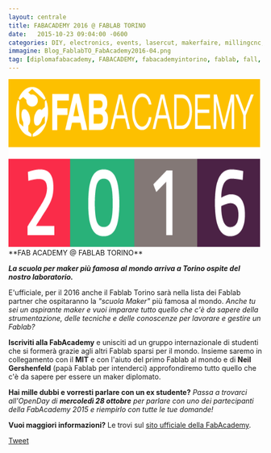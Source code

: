 ```yaml
---
layout: centrale
title: FABACADEMY 2016 @ FABLAB TORINO
date:   2015-10-23 09:04:00 -0600
categories: DIY, electronics, events, lasercut, makerfaire, millingcnc, news, Uncategorized, workshop
immagine: Blog_FablabTO_FabAcademy2016-04.png
tag: [diplomafabacademy, FABACADEMY, fabacademyintorino, fablab, fall, italy, make, maker, makers, making, MIT, neilgershenfeld, school, subscription, TORINO]
---
```

<img src="/img/blog/Blog_FablabTO_FabAcademy2016-04.png" width="500" height="333">
**FAB ACADEMY @ FABLAB TORINO**

**_La scuola per maker più famosa al mondo arriva a Torino ospite del nostro laboratorio._**    

E'ufficiale, per il 2016 anche il Fablab Torino sarà nella lista dei Fablab partner che ospitaranno la _"scuola Maker"_ più famosa al mondo. _Anche tu sei un aspirante maker e vuoi imparare tutto quello che c'è da sapere della strumentazione, delle tecniche e delle conoscenze per lavorare e gestire un Fablab?_

**Iscriviti alla FabAcademy** e unisciti ad un gruppo internazionale di studenti che si formerà grazie agli altri Fablab sparsi per il mondo. Insieme saremo in collegamento con il **MIT** e con l'aiuto del primo Fablab al mondo e di **Neil Gershenfeld** (papà Fablab per intenderci) approfondiremo tutto quello che c'è da sapere per essere un maker diplomato.

**Hai mille dubbi e vorresti parlare con un ex studente?**
_Passa a trovarci all'OpenDay di **mercoledì 28 ottobre** per parlare con uno dei partecipanti della FabAcademy 2015 e riempirlo con tutte le tue domande!_

**Vuoi maggiori informazioni?**
Le trovi sul [sito ufficiale della FabAcademy](http://fabacademy.org/2015/09/fab-academy-2016-applications-are-open/).

[Tweet](https://twitter.com/share)
